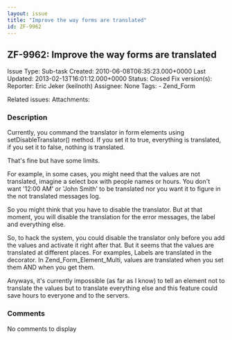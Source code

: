 ```yaml
---
layout: issue
title: "Improve the way forms are translated"
id: ZF-9962
---
```


ZF-9962: Improve the way forms are translated
---------------------------------------------

 Issue Type: Sub-task Created: 2010-06-08T06:35:23.000+0000 Last Updated: 2013-02-13T16:01:12.000+0000 Status: Closed Fix version(s): 
 Reporter:  Eric Jeker (keilnoth)  Assignee:  None  Tags: - Zend\_Form
 
 Related issues: 
 Attachments: 
### Description

Currently, you command the translator in form elements using setDisableTranslator() method. If you set it to true, everything is translated, if you set it to false, nothing is translated.

That's fine but have some limits.

For example, in some cases, you might need that the values are not translated, imagine a select box with people names or hours. You don't want '12:00 AM' or 'John Smith' to be translated nor you want it to figure in the not translated messages log.

So you might think that you have to disable the translator. But at that moment, you will disable the translation for the error messages, the label and everything else.

So, to hack the system, you could disable the translator only before you add the values and activate it right after that. But it seems that the values are translated at different places. For examples, Labels are translated in the decorator. In Zend\_Form\_Element\_Multi, values are translated when you set them AND when you get them.

Anyways, it's currently impossible (as far as I know) to tell an element not to translate the values but to translate everything else and this feature could save hours to everyone and to the servers.

 

 

### Comments

No comments to display